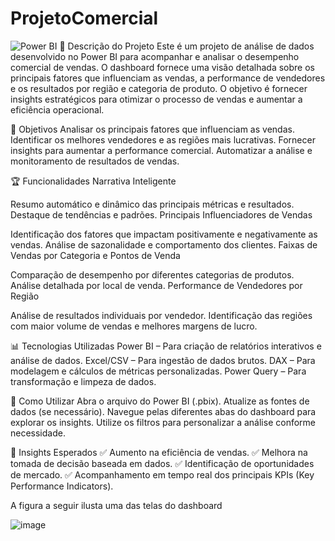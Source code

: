 # ProjetoComercial
![Power BI](https://img.shields.io/badge/PowerBI-F2C811?style=for-the-badge&logo=powerbi&logoColor=black)
📌 Descrição do Projeto
Este é um projeto de análise de dados desenvolvido no Power BI para acompanhar e analisar o desempenho comercial de vendas. O dashboard fornece uma visão detalhada sobre os principais fatores que influenciam as vendas, a performance de vendedores e os resultados por região e categoria de produto. O objetivo é fornecer insights estratégicos para otimizar o processo de vendas e aumentar a eficiência operacional.

🎯 Objetivos
Analisar os principais fatores que influenciam as vendas.
Identificar os melhores vendedores e as regiões mais lucrativas.
Fornecer insights para aumentar a performance comercial.
Automatizar a análise e monitoramento de resultados de vendas.

🏆 Funcionalidades
Narrativa Inteligente

Resumo automático e dinâmico das principais métricas e resultados.
Destaque de tendências e padrões.
Principais Influenciadores de Vendas

Identificação dos fatores que impactam positivamente e negativamente as vendas.
Análise de sazonalidade e comportamento dos clientes.
Faixas de Vendas por Categoria e Pontos de Venda

Comparação de desempenho por diferentes categorias de produtos.
Análise detalhada por local de venda.
Performance de Vendedores por Região

Análise de resultados individuais por vendedor.
Identificação das regiões com maior volume de vendas e melhores margens de lucro.

📊 Tecnologias Utilizadas
Power BI – Para criação de relatórios interativos e análise de dados.
Excel/CSV – Para ingestão de dados brutos.
DAX – Para modelagem e cálculos de métricas personalizadas.
Power Query – Para transformação e limpeza de dados.

🚀 Como Utilizar
Abra o arquivo do Power BI (.pbix).
Atualize as fontes de dados (se necessário).
Navegue pelas diferentes abas do dashboard para explorar os insights.
Utilize os filtros para personalizar a análise conforme necessidade.

🏅 Insights Esperados
✅ Aumento na eficiência de vendas.
✅ Melhora na tomada de decisão baseada em dados.
✅ Identificação de oportunidades de mercado.
✅ Acompanhamento em tempo real dos principais KPIs (Key Performance Indicators).

A figura a seguir ilusta uma das telas do dashboard

![image](https://github.com/user-attachments/assets/22738d30-0364-4eca-afe9-3f3744256ef7)

